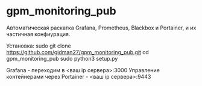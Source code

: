 # gpm_monitoring_pub
Автоматическая раскатка Grafana, Prometheus, Blackbox и Portainer, и их частичная конфиурация.


Установка: sudo git clone https://github.com/gidman27/gpm_monitoring_pub.git
           cd gpm_monitoring_pub
           sudo python3 setup.py

           
Grafana - переходим в <ваш ip сервера>:3000
Управление контейнерами через Portainer - <ваш ip сервера>:9443
